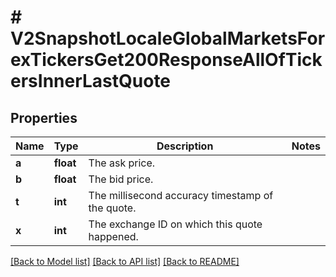 # # V2SnapshotLocaleGlobalMarketsForexTickersGet200ResponseAllOfTickersInnerLastQuote

## Properties

Name | Type | Description | Notes
------------ | ------------- | ------------- | -------------
**a** | **float** | The ask price. |
**b** | **float** | The bid price. |
**t** | **int** | The millisecond accuracy timestamp of the quote. |
**x** | **int** | The exchange ID on which this quote happened. |

[[Back to Model list]](../../README.md#models) [[Back to API list]](../../README.md#endpoints) [[Back to README]](../../README.md)
